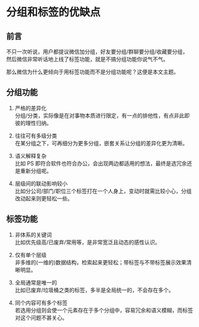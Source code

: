# 分组和标签的优缺点

## 前言

不只一次听说，用户都提议微信加分组，好友要分组/群聊要分组/收藏要分组，  
然后微信非常听话地上线了标签功能，就是不搞分组功能你说气不气。

那么微信为什么更倾向于用标签功能而不是分组功能呢？这便是本文主题。

## 分组功能

1. 严格的差异化  
分组/分类，实际像是在对事物本质进行限定，有一点的排他性，有点非此即彼的理性归纳。

2. 往往可有多级分类  
在某分组之下，可再细分为更多分组，嵌套关系让分组的差异化更为清晰。

3. 语义解释复杂  
比如 PS 即符合软件也符合办公，会出现两边都适用的想法，最终是选冗余还是重新分组呢。

4. 层级间的联动影响较小  
比如分公司/部门/职位三个标签打在一个人身上，变动时就需比较小心，分组改动起来则更轻松一些。

## 标签功能

1. 非体系的关键词  
比如优先级高/已废弃/常用等，是非常宽泛且动态的感性认识。

2. 仅有单个层级  
非多维的(一维的)数据结构，检索起来更轻松；带标签与不带标签展示效果清晰明显。

3. 全局通常是唯一的  
比如已废弃/垃圾桶之类的标签，多半是全局统一的，不会存在多个。

4. 同个内容可有多个标签  
若选用分组则会使一个元素存在于多个分组中，容易冗余和语义模糊，而标签对这个问题不甚关心。
